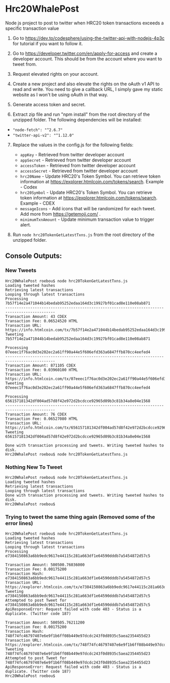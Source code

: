 # Hrc20WhalePost
Node js project to post to twitter when HRC20 token transactions exceeds a specific transaction value

1. Go to https://dev.to/codesphere/using-the-twitter-api-with-nodejs-4p3c for tutorial if you want to follow it.

2. Go to https://developer.twitter.com/en/apply-for-access and create a developer account. This should be from the account where you want to tweet from.

3. Request elevated rights on your account.

4. Create a new project and also elevate the rights on the oAuth v1 API to read and write. You need to give a callback URL, I simply gave my static website as I won't be using oAuth in that way.

5. Generate access token and secret.

6. Extract zip file and run "npm install" from the root directory of the unzipped folder.
The following dependencies will be installed:

- `"node-fetch": "^2.6.7"`
- `"twitter-api-v2": "^1.12.0"`

7. Replace the values in the config.js for the following fields:
    - `appKey` - Retrieved from twitter developer account
    - `appSecret` - Retrieved from twitter developer account
    - `accessToken` - Retrieved from twitter developer account
    - `accessSecret` - Retrieved from twitter developer account
    - `hrc20Name` - Update HRC20's Token Symbol. You can retrieve token information at https://explorer.htmlcoin.com/tokens/search. Example - Codex
    - `hrc20Symbol` - Update HRC20's Token Symbol. You can retrieve token information at https://explorer.htmlcoin.com/tokens/search. Example - CDEX
    - `messageIcons` - Add icons that will be randomized for each tweet. Add more from https://getemoji.com/ .
    - `minimumTxnAmount` - Update minimum transaction value to trigger alert.

8. Run `node hrc20TokenGetLatestTxns.js` from the root directory of the unzipped folder.

## Console Outputs:

### New Tweets
````
Hrc20WhalePost roebou$ node hrc20TokenGetLatestTxns.js 
Loading tweeted hashes
Retrieving latest transactions
Looping through latest transactions
Processing 7b57f14e2a471044b14bedab95252edaa164d3c19927bf01cad8e110e08ab871
--------------------------------------------------------------------------------------------
Transaction Amount: 43 CDEX
Transaction Fee: 0.06524520 HTML
Transaction URL: https://info.htmlcoin.com/tx/7b57f14e2a471044b14bedab95252edaa164d3c19927bf01cad8e110e08ab871
Tweeting 7b57f14e2a471044b14bedab95252edaa164d3c19927bf01cad8e110e08ab871

Processing 07eeec1f76ac0d3e202ec2a61ff90a44e5f606efd363a6847ffb870cc4eefed4
--------------------------------------------------------------------------------------------
Transaction Amount: 871105 CDEX
Transaction Fee: 0.03960100 HTML
Transaction URL: https://info.htmlcoin.com/tx/07eeec1f76ac0d3e202ec2a61ff90a44e5f606efd363a6847ffb870cc4eefed4
Tweeting 07eeec1f76ac0d3e202ec2a61ff90a44e5f606efd363a6847ffb870cc4eefed4

Processing 656157181342df004ad57d8f42e972d2bcdcce92965d09b3c81b34a8e04e1568
--------------------------------------------------------------------------------------------
Transaction Amount: 76 CDEX
Transaction Fee: 0.06527080 HTML
Transaction URL: https://info.htmlcoin.com/tx/656157181342df004ad57d8f42e972d2bcdcce92965d09b3c81b34a8e04e1568
Tweeting 656157181342df004ad57d8f42e972d2bcdcce92965d09b3c81b34a8e04e1568

Done with transaction processing and tweets. Writing tweeted hashes to disk.
Hrc20WhalePost roebou$ node hrc20TokenGetLatestTxns.js 
````

### Nothing New To Tweet
````
Hrc20WhalePost roebou$ node hrc20TokenGetLatestTxns.js 
Loading tweeted hashes
Retrieving latest transactions
Looping through latest transactions
Done with transaction processing and tweets. Writing tweeted hashes to disk.
Hrc20WhalePost roebou$
````

### Trying to tweet the same thing again (Removed some of the error lines)
````
Hrc20WhalePost roebou$ node hrc20TokenGetLatestTxns.js 
Loading tweeted hashes
Retrieving latest transactions
Looping through latest transactions
Processing e7384150863a6bb9edc9617e44115c281a663df1e64590dddb7a5454872d57c5

Transaction Amount: 500500.76036000
Transaction Fee: 0.00175200
Transaction Hash: e7384150863a6bb9edc9617e44115c281a663df1e64590dddb7a5454872d57c5
Transaction URL: https://explorer.htmlcoin.com/tx/e7384150863a6bb9edc9617e44115c281a663df1e64590dddb7a5454872d57c5
Tweeting e7384150863a6bb9edc9617e44115c281a663df1e64590dddb7a5454872d57c5
Attempted to post Tweet for e7384150863a6bb9edc9617e44115c281a663df1e64590dddb7a5454872d57c5
ApiResponseError: Request failed with code 403 - Status is a duplicate. (Twitter code 187)

Transaction Amount: 500505.76211200
Transaction Fee: 0.00175200
Transaction Hash: 748f74fc46797407e6e9f1b6ff08b449e97dcdc243f0d8935c5aea2354455d23
Transaction URL: https://explorer.htmlcoin.com/tx/748f74fc46797407e6e9f1b6ff08b449e97dcdc243f0d8935c5aea2354455d23
Tweeting 748f74fc46797407e6e9f1b6ff08b449e97dcdc243f0d8935c5aea2354455d23
Attempted to post Tweet for 748f74fc46797407e6e9f1b6ff08b449e97dcdc243f0d8935c5aea2354455d23
ApiResponseError: Request failed with code 403 - Status is a duplicate. (Twitter code 187)
Hrc20WhalePost roebou$
````
